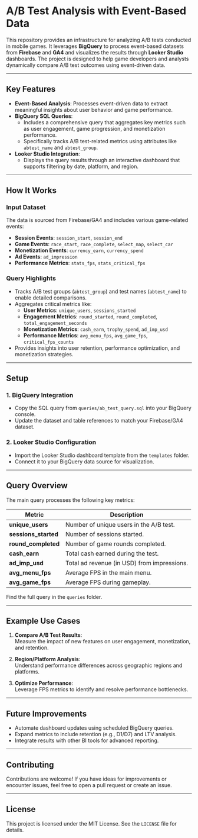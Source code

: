 # **A/B Test Analysis with Event-Based Data**

This repository provides an infrastructure for analyzing A/B tests conducted in mobile games. It leverages **BigQuery** to process event-based datasets from **Firebase** and **GA4** and visualizes the results through **Looker Studio** dashboards. The project is designed to help game developers and analysts dynamically compare A/B test outcomes using event-driven data.

---

## **Key Features**

- **Event-Based Analysis**: Processes event-driven data to extract meaningful insights about user behavior and game performance.
- **BigQuery SQL Queries**:  
  - Includes a comprehensive query that aggregates key metrics such as user engagement, game progression, and monetization performance.
  - Specifically tracks A/B test-related metrics using attributes like `abtest_name` and `abtest_group`.
- **Looker Studio Integration**:  
  - Displays the query results through an interactive dashboard that supports filtering by date, platform, and region.

---

## **How It Works**

### **Input Dataset**
The data is sourced from Firebase/GA4 and includes various game-related events:
- **Session Events**: `session_start`, `session_end`
- **Game Events**: `race_start`, `race_complete`, `select_map`, `select_car`
- **Monetization Events**: `currency_earn`, `currency_spend`
- **Ad Events**: `ad_impression`
- **Performance Metrics**: `stats_fps`, `stats_critical_fps`

### **Query Highlights**
- Tracks A/B test groups (`abtest_group`) and test names (`abtest_name`) to enable detailed comparisons.
- Aggregates critical metrics like:
  - **User Metrics**: `unique_users`, `sessions_started`
  - **Engagement Metrics**: `round_started`, `round_completed`, `total_engagement_seconds`
  - **Monetization Metrics**: `cash_earn`, `trophy_spend`, `ad_imp_usd`
  - **Performance Metrics**: `avg_menu_fps`, `avg_game_fps`, `critical_fps_counts`
- Provides insights into user retention, performance optimization, and monetization strategies.

---

## **Setup**

### **1. BigQuery Integration**
- Copy the SQL query from `queries/ab_test_query.sql` into your BigQuery console.
- Update the dataset and table references to match your Firebase/GA4 dataset.

### **2. Looker Studio Configuration**
- Import the Looker Studio dashboard template from the `templates` folder.
- Connect it to your BigQuery data source for visualization.

---

## **Query Overview**

The main query processes the following key metrics:

| Metric                 | Description                                           |
|------------------------|-------------------------------------------------------|
| **unique_users**       | Number of unique users in the A/B test.              |
| **sessions_started**   | Number of sessions started.                          |
| **round_completed**    | Number of game rounds completed.                     |
| **cash_earn**          | Total cash earned during the test.                   |
| **ad_imp_usd**         | Total ad revenue (in USD) from impressions.          |
| **avg_menu_fps**       | Average FPS in the main menu.                        |
| **avg_game_fps**       | Average FPS during gameplay.                         |

Find the full query in the `queries` folder.

---

## **Example Use Cases**

1. **Compare A/B Test Results**:  
   Measure the impact of new features on user engagement, monetization, and retention.

2. **Region/Platform Analysis**:  
   Understand performance differences across geographic regions and platforms.

3. **Optimize Performance**:  
   Leverage FPS metrics to identify and resolve performance bottlenecks.

---

## **Future Improvements**

- Automate dashboard updates using scheduled BigQuery queries.
- Expand metrics to include retention (e.g., D1/D7) and LTV analysis.
- Integrate results with other BI tools for advanced reporting.

---

## **Contributing**

Contributions are welcome! If you have ideas for improvements or encounter issues, feel free to open a pull request or create an issue.

---

## **License**

This project is licensed under the MIT License. See the `LICENSE` file for details.
